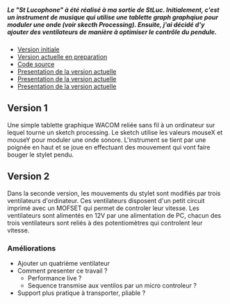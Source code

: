 ##### Le "St Lucophone" à été réalisé à ma sortie de StLuc. Initialement, c'est un instrument de musique qui utilise une tablette graph graphqiue pour moduler une onde (voir skecth Processing). Ensuite, j'ai décidé d'y ajouter des ventilateurs de manière à optimiser le contrôle du pendule.

* [Version initiale](#version%200.0.1)
* [Version actuelle en preparation](#version%200.1.1)
* [Code source](#StLucophone0_2_0)
* [Presentation de la version actuelle](#Accrochage-1)
* [Presentation de la version actuelle](#Accrochage-2)
* [Presentation de la version actuelle](#Accrochage-3)


## Version 1
Une simple tablette graphique WACOM reliée sans fil à un ordinateur sur lequel tourne un sketch processing. Le sketch utilise les valeurs mouseX et mouseY pour moduler une onde sonore. L'instrument se tient par une poignée en haut et se joue en effectuant des mouvement qui vont faire bouger le stylet pendu.

## Version 2
Dans la seconde version, les mouvements du stylet sont modifiés par trois ventilateurs d'ordinateur. Ces ventilateurs disposent d'un petit circuit imprimé avec un MOFSET qui permet de controler leur vitesse. Les ventilateurs sont alimentés en 12V par une alimentation de PC, chacun des trois ventilateurs sont reliés à des potentiomètres qui controlent leur vitesse.

### Améliorations
* Ajouter un quatrième ventilateur
* Comment presenter ce travail ?
    * Performance live ?
    * Sequence transmise aux ventilos par un micro controleur ?
* Support plus pratique à transporter, pliable ?
